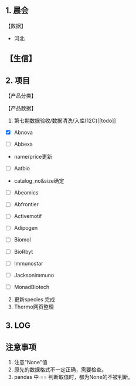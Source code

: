 ## 1. 晨会
【数据】
- 河北

【生信】
- 

## 2. 项目
【产品分类】


【产品数据】
1. 第七期数据验收/数据清洗/入库(12C)[[todo]]
- [x] Abnova

- [ ] Abbexa
- name/price更新

- [ ] Aatbio
- catalog_no&size确定

- [ ] Abeomics

- [ ] Abfrontier

- [ ] Activemotif

- [ ] Adipogen

- [ ] Biomol

- [ ] BioRbyt

- [ ] Immunostar

- [ ] Jacksonimmuno

- [ ] MonadBiotech
2. 更新species
完成
3. Thermo网页整理

## 3. LOG


## 注意事项
1. 注意"None"值
2. 原先的数据格式不一定正确，需要检查。
3. pandas 中 == 判断取值时，都为None的不被判断。








